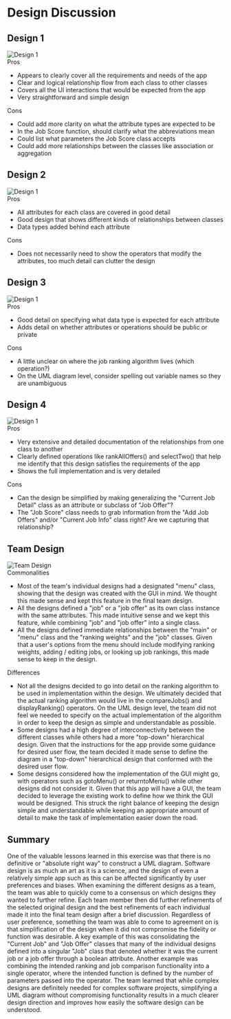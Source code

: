 # Design Discussion  

## Design 1  
![Design 1](./images/design1.png)  
Pros  
- Appears to clearly cover all the requirements and needs of the app
- Clear and logical relationship flow from each class to other classes
- Covers all the UI interactions that would be expected from the app
- Very straightforward and simple design

Cons  
- Could add more clarity on what the attribute types are expected to be
- In the Job Score function, should clarify what the abbreviations mean
- Could list what parameters the Job Score class accepts
- Could add more relationships between the classes like association or aggregation

## Design 2  
![Design 1](./images/design2.png)  
Pros  
- All attributes for each class are covered in good detail 
- Good design that shows different kinds of relationships between classes
- Data types added behind each attribute

Cons  
- Does not necessarily need to show the operators that modify the attributes, too much detail can clutter the design

## Design 3  
![Design 1](./images/design3.png)  
Pros  
- Good detail on specifying what data type is expected for each attribute
- Adds detail on whether attributes or operations should be public or private

Cons  
- A little unclear on where the job ranking algorithm lives (which operation?)
- On the UML diagram level, consider spelling out variable names so they are unambiguous

## Design 4  
![Design 1](./images/design4.png)  
Pros  
- Very extensive and detailed documentation of the relationships from one class to another
- Clearly defined operations like rankAllOffers() and selectTwo() that help me identify that this design satisfies the requirements of the app
- Shows the full implementation and is very detailed

Cons  
- Can the design be simplified by making generalizing the "Current Job Detail" class as an attribute or subclass of "Job Offer"?
- The "Job Score" class needs to grab information from the "Add Job Offers" and/or "Current Job Info" class right? Are we capturing that relationship?

## Team Design  
![Team Design](./images/design.png)  
Commonalities  
- Most of the team's individual designs had a designated "menu" class, showing that the design was created with the GUI in mind. We thought this made sense and kept this feature in the final team design.
- All the designs defined a "job" or a "job offer" as its own class instance with the same attributes. This made intuitive sense and we kept this feature, while combining "job" and "job offer" into a single class.
- All the designs defined immediate relationships between the "main" or "menu" class and the "ranking weights" and the "job" classes. Given that a user's options from the menu should include modifying ranking weights, adding / editing jobs, or looking up job rankings, this made sense to keep in the design.

Differences  
- Not all the designs decided to go into detail on the ranking algorithm to be used in implementation within the design. We ultimately decided that the actual ranking algorithm would live in the compareJobs() and displayRanking() operators. On the UML design level, the team did not feel we needed to specify on the actual implementation of the algorithm in order to keep the design as simple and understandable as possible.
- Some designs had a high degree of interconnectivity between the different classes while others had a more "top-down" hierarchical design. Given that the instructions for the app provide some guidance for desired user flow, the team decided it made sense to define the diagram in a "top-down" hierarchical design that conformed with the desired user flow.
- Some designs considered how the implementation of the GUI might go, with operators such as gotoMenu() or returntoMenu() while other designs did not consider it. Given that this app will have a GUI, the team decided to leverage the existing work to define how we think the GUI would be designed. This struck the right balance of keeping the design simple and understandable while keeping an appropriate amount of detail to make the task of implementation easier down the road.

## Summary  
One of the valuable lessons learned in this exercise was that there is no definitive or "absolute right way" to construct a UML diagram. Software design is as much an art as it is a science, and the design of even a relatively simple app such as this can be affected significantly by user preferences and biases. When examining the different designs as a team, the team was able to quickly come to a consensus on which designs they wanted to further refine. Each team member then did further refinements of the selected original design and the best refinements of each individual made it into the final team design after a brief discussion. Regardless of user preference, something the team was able to come to agreement on is that simplification of the design when it did not compromise the fidelity or function was desirable. A key example of this was consolidating the "Current Job" and "Job Offer" classes that many of the individual designs defined into a singular "Job" class that denoted whether it was the current job or a job offer through a boolean attribute. Another example was combining the intended ranking and job comparison functionality into a single operator, where the intended function is defined by the number of parameters passed into the operator. The team learned that while complex designs are definitely needed for complex software projects, simplifying a UML diagram without compromising functionality results in a much clearer design direction and improves how easily the software design can be understood.